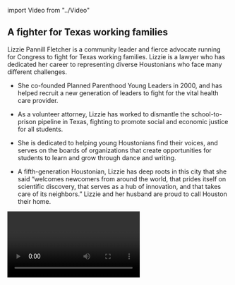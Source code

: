 import Video from "../Video"

## A fighter for Texas working families

Lizzie Pannill Fletcher is a community leader and fierce advocate running for Congress to fight for Texas working families. Lizzie is a lawyer who has dedicated her career to representing diverse Houstonians who face many different challenges.

- She co-founded Planned Parenthood Young Leaders in 2000, and has helped recruit a new generation of leaders to fight for the vital health care provider.

- As a volunteer attorney, Lizzie has worked to dismantle the school-to-prison pipeline in Texas, fighting to promote social and economic justice for all students.

- She is dedicated to helping young Houstonians find their voices, and serves on the boards of organizations that create opportunities for students to learn and grow through dance and writing.

- A fifth-generation Houstonian, Lizzie has deep roots in this city that she said “welcomes newcomers from around the world, that prides itself on scientific discovery, that serves as a hub of innovation, and that takes care of its neighbors.” Lizzie and her husband are proud to call Houston their home.

<Video id="lXckraM3-pY" />

## A champion for expanding economic opportunity

Lizzie has dedicated her career to working “for real Houstonians, with real problems, who need real solutions,” she has said, and she’s running for Congress to expand economic opportunity and help create good paying jobs for hardworking Texans. At a time when Republicans are desperate to undo all the progress we’ve worked so hard to make, Lizzie will fiercely defend Texans’ access to affordable health care. Lizzie is a pro-choice champion who first became politically engaged as a teenager during the 1992 Republican National Convention, when she volunteered to protect reproductive health care clinics from anti-choice protesters attempting to block patients from entering. She is a powerful advocate for Gulf Coast communities that are fighting to recover from the devastation Hurricane Harvey caused, and when elected she will make their voices heard in Congress. “Scientists and business leaders in Houston agree that climate change is real,” Lizzie has said. “We need leaders who understand the threat of our changing climate and those willing to work with our allies around the world to find ways to address its devastating effects.”

## An opportunity to flip a seat from red to blue

Lizzie is challenging incumbent Republican Congressman John Culberson, an extremist who has spent his nine terms in office prioritizing a dangerous agenda that hurts the working families he was elected to serve. Our path to taking back the House runs straight through this district where Hillary Clinton outperformed Donald Trump in 2016. This seat has been under Republican control ever since George H.W. Bush won it in 1966, but the rapidly changing demographics of the vibrant Houston area have dramatically changed the political landscape here in recent years. Let’s show her grassroots campaign our full support and elect this champion for Texas working families — and take back the House.
